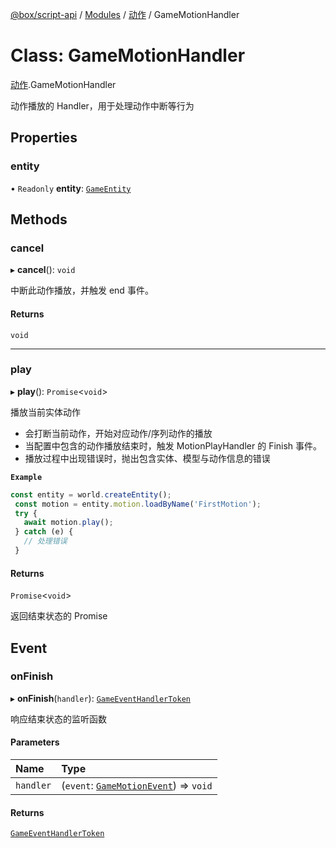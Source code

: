 [@box/script-api](../README.md) / [Modules](../modules.md) / [动作](../modules/_-1.md) / GameMotionHandler

# Class: GameMotionHandler

[动作](../modules/_-1.md).GameMotionHandler

动作播放的 Handler，用于处理动作中断等行为

## Properties

### entity

• `Readonly` **entity**: [`GameEntity`](-2.GameEntity.md)

## Methods

### cancel

▸ **cancel**(): `void`

中断此动作播放，并触发 end 事件。

#### Returns

`void`

___

### play

▸ **play**(): `Promise`<`void`\>

播放当前实体动作
- 会打断当前动作，开始对应动作/序列动作的播放
- 当配置中包含的动作播放结束时，触发 MotionPlayHandler 的 Finish 事件。
- 播放过程中出现错误时，抛出包含实体、模型与动作信息的错误

**`Example`**

```ts
const entity = world.createEntity();
 const motion = entity.motion.loadByName('FirstMotion');
 try {
   await motion.play();
 } catch (e) {
   // 处理错误
 }
```

#### Returns

`Promise`<`void`\>

返回结束状态的 Promise

## Event

### onFinish

▸ **onFinish**(`handler`): [`GameEventHandlerToken`](../interfaces/.GameEventHandlerToken.md)

响应结束状态的监听函数

#### Parameters

| Name | Type |
| :------ | :------ |
| `handler` | (`event`: [`GameMotionEvent`](../interfaces/-1.GameMotionEvent.md)) => `void` |

#### Returns

[`GameEventHandlerToken`](../interfaces/.GameEventHandlerToken.md)
